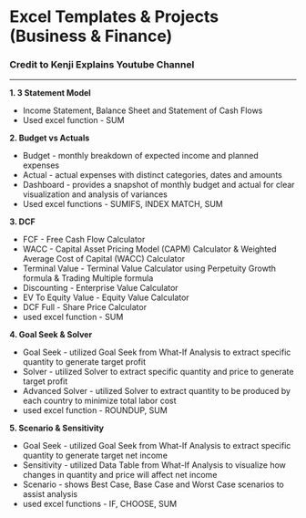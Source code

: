 # Excel Templates & Projects (Business & Finance)
### Credit to Kenji Explains Youtube Channel
---
**1. 3 Statement Model**
- Income Statement, Balance Sheet and Statement of Cash Flows
- Used excel function - SUM

**2. Budget vs Actuals**
- Budget - monthly breakdown of expected income and planned expenses
-	Actual - actual expenses with distinct categories, dates and amounts
- Dashboard - provides a snapshot of monthly budget and actual for clear visualization and analysis of variances
- Used excel functions - SUMIFS, INDEX MATCH, SUM

**3. DCF**
- FCF - Free Cash Flow Calculator
- WACC - Capital Asset Pricing Model (CAPM) Calculator & Weighted Average Cost of Capital (WACC) Calculator
- Terminal Value - Terminal Value Calculator using Perpetuity Growth formula & Trading Multiple formula
- Discounting - Enterprise Value Calculator
- EV To Equity Value - Equity Value Calculator
- DCF Full - Share Price Calculator
- used excel function - SUM

**4. Goal Seek & Solver**
- Goal Seek - utilized Goal Seek from What-If Analysis to extract specific quantity to generate target profit
- Solver - utilized Solver to extract specific quantity and price to generate target profit
- Advanced Solver - utilized Solver to extract quantity to be produced by each country to minimize total labor cost
- used excel function - ROUNDUP, SUM

**5. Scenario & Sensitivity**
- Goal Seek - utilized Goal Seek from What-If Analysis to extract specific quantity to generate target net income
- Sensitivity - utilized Data Table from What-If Analysis to visualize how changes in quantity and price will affect net income
- Scenario - shows Best Case, Base Case and Worst Case scenarios to assist analysis
- used excel functions - IF, CHOOSE, SUM
